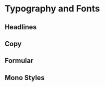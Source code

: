 # Typography and Fonts

## Headlines
<typography
    text="Headline"
    :typography="[
        {
            'tag': 'h1',
            'class': 'olt-headline--xxl'
        },
        {
            'tag': 'h2',
            'class': 'olt-headline--xl'
        },
        {
            'tag': 'h2',
            'class': 'olt-headline--xl__regular'
        },
        {
            'tag': 'h3',
            'class': 'olt-headline--l'
        },
        {
            'tag': 'h4',
            'class': 'olt-headline--m'
        },
        {
            'tag': 'h5',
            'class': 'olt-headline--s'
        },
]"></typography>

## Copy
<typography
    :typography="[
        {
            'tag': 'p',
            'class': 'olt-copy--l'
        },
        {
            'tag': 'p',
            'class': 'olt-copy--m'
        },
        {
            'tag': 'p',
            'class': 'olt-copy--s'
        },
]"></typography>

## Formular
<typography
    :typography="[
        {
            'tag': 'p',
            'class': 'olt-form--l'
        },
        {
            'tag': 'p',
            'class': 'olt-form--m'
        },
        {
            'tag': 'p',
            'class': 'olt-form--s'
        },
]"></typography>

## Mono Styles
<typography
    :typography="[
        {
            'tag': 'span',
            'class': 'olt-mono--xl'
        },
        {
            'tag': 'span',
            'class': 'olt-mono--l'
        },
        {
            'tag': 'span',
            'class': 'olt-mono--m'
        },
        {
            'tag': 'span',
            'class': 'olt-mono--s'
        },
]"></typography>